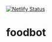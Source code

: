 [![Netlify Status](https://api.netlify.com/api/v1/badges/dde35cf9-8199-4b45-a4c0-f99fe0e1ae9c/deploy-status)](https://app.netlify.com/sites/sg-foodbot/deploys)

# foodbot
